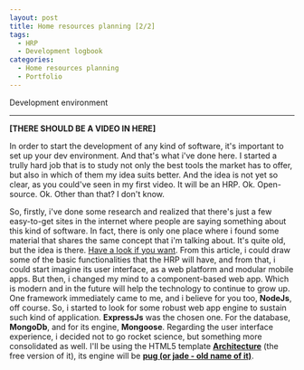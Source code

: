 ```yaml
---
layout: post
title: Home resources planning [2/2]
tags:
  - HRP
  - Development logbook
categories:
  - Home resources planning
  - Portfolio
---
```


Development environment

---

**[THERE SHOULD BE A VIDEO IN HERE]**

In order to start the development of any kind of software, it's important to set up your dev environment. And that's what i've done here. I started a trully hard job that is to study not only the best tools the market has to offer, but also in which of them my idea suits better. And the idea is not yet so clear, as you could've seen in my first video. It will be an HRP. Ok. Open-source. Ok. Other than that? I don't know.

So, firstly, i've done some research and realized that there's just a few easy-to-get sites in the internet where people are saying something about this kind of software. In fact, there is only one place where i found some material that shares the same concept that i'm talking about. It's quite old, but the idea is there. [Have a look if you want](https://www.infosysblogs.com/sap/2010/03/hrp_home_resource_planning_an.html). From this article, i could draw some of the basic functionalities that the HRP will have, and from that, i could start imagine its user interface, as a web platform and modular mobile apps.
But then, i changed my mind to a component-based web app. Which is modern and in the future will help the technology to continue to grow up. One framework immediately came to me, and i believe for you too, **NodeJs**, off course. So, i started to look for some robust web app engine to sustain such kind of application. **ExpressJs** was the chosen one. For the database, **MongoDb**, and for its engine, **Mongoose**. Regarding the user interface experience, i decided not to go rocket science, but something more consolidated as well. I'll be using the HTML5 template [**Architecture**](https://dashboardpack.com/theme-details/architectui-html-dashboard-free/) (the free version of it), its engine will be [**pug (or jade - old name of it)**](https://pugjs.org/api/getting-started.html).

